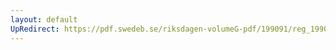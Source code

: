 ```yaml
---
layout: default
UpRedirect: https://pdf.swedeb.se/riksdagen-volumeG-pdf/199091/reg_199091/reg_199091_0662.pdf
---
```


